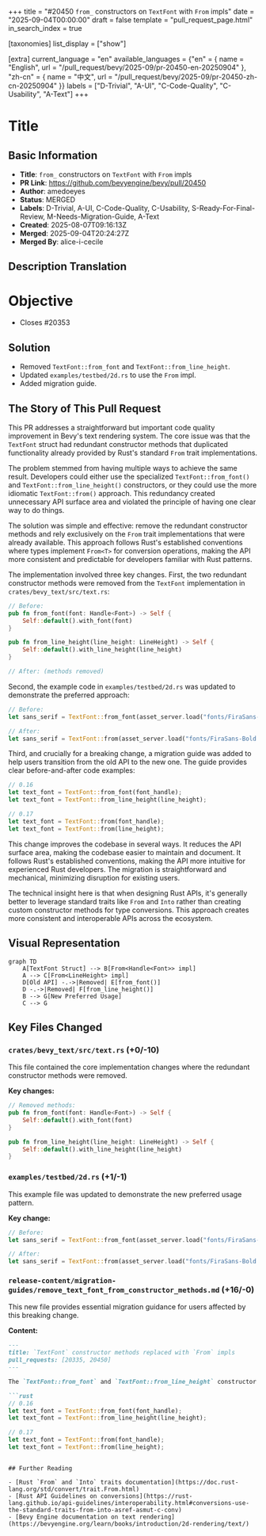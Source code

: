 +++
title = "#20450 `from_` constructors on `TextFont` with `From` impls"
date = "2025-09-04T00:00:00"
draft = false
template = "pull_request_page.html"
in_search_index = true

[taxonomies]
list_display = ["show"]

[extra]
current_language = "en"
available_languages = {"en" = { name = "English", url = "/pull_request/bevy/2025-09/pr-20450-en-20250904" }, "zh-cn" = { name = "中文", url = "/pull_request/bevy/2025-09/pr-20450-zh-cn-20250904" }}
labels = ["D-Trivial", "A-UI", "C-Code-Quality", "C-Usability", "A-Text"]
+++

# Title

## Basic Information
- **Title**: `from_` constructors on `TextFont` with `From` impls 
- **PR Link**: https://github.com/bevyengine/bevy/pull/20450
- **Author**: amedoeyes
- **Status**: MERGED
- **Labels**: D-Trivial, A-UI, C-Code-Quality, C-Usability, S-Ready-For-Final-Review, M-Needs-Migration-Guide, A-Text
- **Created**: 2025-08-07T09:16:13Z
- **Merged**: 2025-09-04T20:24:27Z
- **Merged By**: alice-i-cecile

## Description Translation
# Objective

- Closes #20353

## Solution

- Removed `TextFont::from_font` and `TextFont::from_line_height`.
- Updated `examples/testbed/2d.rs` to use the `From` impl.
- Added migration guide.

## The Story of This Pull Request

This PR addresses a straightforward but important code quality improvement in Bevy's text rendering system. The core issue was that the `TextFont` struct had redundant constructor methods that duplicated functionality already provided by Rust's standard `From` trait implementations.

The problem stemmed from having multiple ways to achieve the same result. Developers could either use the specialized `TextFont::from_font()` and `TextFont::from_line_height()` constructors, or they could use the more idiomatic `TextFont::from()` approach. This redundancy created unnecessary API surface area and violated the principle of having one clear way to do things.

The solution was simple and effective: remove the redundant constructor methods and rely exclusively on the `From` trait implementations that were already available. This approach follows Rust's established conventions where types implement `From<T>` for conversion operations, making the API more consistent and predictable for developers familiar with Rust patterns.

The implementation involved three key changes. First, the two redundant constructor methods were removed from the `TextFont` implementation in `crates/bevy_text/src/text.rs`:

```rust
// Before:
pub fn from_font(font: Handle<Font>) -> Self {
    Self::default().with_font(font)
}

pub fn from_line_height(line_height: LineHeight) -> Self {
    Self::default().with_line_height(line_height)
}

// After: (methods removed)
```

Second, the example code in `examples/testbed/2d.rs` was updated to demonstrate the preferred approach:

```rust
// Before:
let sans_serif = TextFont::from_font(asset_server.load("fonts/FiraSans-Bold.ttf"));

// After:
let sans_serif = TextFont::from(asset_server.load("fonts/FiraSans-Bold.ttf"));
```

Third, and crucially for a breaking change, a migration guide was added to help users transition from the old API to the new one. The guide provides clear before-and-after code examples:

```rust
// 0.16
let text_font = TextFont::from_font(font_handle);
let text_font = TextFont::from_line_height(line_height);

// 0.17
let text_font = TextFont::from(font_handle);
let text_font = TextFont::from(line_height);
```

This change improves the codebase in several ways. It reduces the API surface area, making the codebase easier to maintain and document. It follows Rust's established conventions, making the API more intuitive for experienced Rust developers. The migration is straightforward and mechanical, minimizing disruption for existing users.

The technical insight here is that when designing Rust APIs, it's generally better to leverage standard traits like `From` and `Into` rather than creating custom constructor methods for type conversions. This approach creates more consistent and interoperable APIs across the ecosystem.

## Visual Representation

```mermaid
graph TD
    A[TextFont Struct] --> B[From<Handle<Font>> impl]
    A --> C[From<LineHeight> impl]
    D[Old API] -.->|Removed| E[from_font()]
    D -.->|Removed| F[from_line_height()]
    B --> G[New Preferred Usage]
    C --> G
```

## Key Files Changed

### `crates/bevy_text/src/text.rs` (+0/-10)
This file contained the core implementation changes where the redundant constructor methods were removed.

**Key changes:**
```rust
// Removed methods:
pub fn from_font(font: Handle<Font>) -> Self {
    Self::default().with_font(font)
}

pub fn from_line_height(line_height: LineHeight) -> Self {
    Self::default().with_line_height(line_height)
}
```

### `examples/testbed/2d.rs` (+1/-1)
This example file was updated to demonstrate the new preferred usage pattern.

**Key change:**
```rust
// Before:
let sans_serif = TextFont::from_font(asset_server.load("fonts/FiraSans-Bold.ttf"));

// After:
let sans_serif = TextFont::from(asset_server.load("fonts/FiraSans-Bold.ttf"));
```

### `release-content/migration-guides/remove_text_font_from_constructor_methods.md` (+16/-0)
This new file provides essential migration guidance for users affected by this breaking change.

**Content:**
```markdown
---
title: `TextFont` constructor methods replaced with `From` impls
pull_requests: [20335, 20450]
---

The `TextFont::from_font` and `TextFont::from_line_height` constructor methods have been removed in favor of `From` trait implementations.

```rust
// 0.16
let text_font = TextFont::from_font(font_handle);
let text_font = TextFont::from_line_height(line_height);

// 0.17
let text_font = TextFont::from(font_handle);
let text_font = TextFont::from(line_height);
```
```

## Further Reading

- [Rust `From` and `Into` traits documentation](https://doc.rust-lang.org/std/convert/trait.From.html)
- [Rust API Guidelines on conversions](https://rust-lang.github.io/api-guidelines/interoperability.html#conversions-use-the-standard-traits-from-into-asref-asmut-c-conv)
- [Bevy Engine documentation on text rendering](https://bevyengine.org/learn/books/introduction/2d-rendering/text/)